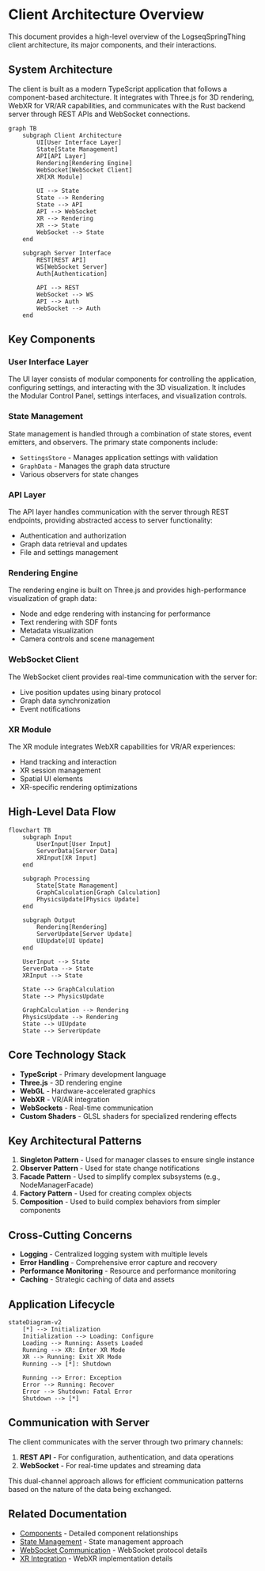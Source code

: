 # Client Architecture Overview

This document provides a high-level overview of the LogseqSpringThing client architecture, its major components, and their interactions.

## System Architecture

The client is built as a modern TypeScript application that follows a component-based architecture. It integrates with Three.js for 3D rendering, WebXR for VR/AR capabilities, and communicates with the Rust backend server through REST APIs and WebSocket connections.

```mermaid
graph TB
    subgraph Client Architecture
        UI[User Interface Layer]
        State[State Management]
        API[API Layer]
        Rendering[Rendering Engine]
        WebSocket[WebSocket Client]
        XR[XR Module]
        
        UI --> State
        State --> Rendering
        State --> API
        API --> WebSocket
        XR --> Rendering
        XR --> State
        WebSocket --> State
    end
    
    subgraph Server Interface
        REST[REST API]
        WS[WebSocket Server]
        Auth[Authentication]
        
        API --> REST
        WebSocket --> WS
        API --> Auth
        WebSocket --> Auth
    end
```

## Key Components

### User Interface Layer
The UI layer consists of modular components for controlling the application, configuring settings, and interacting with the 3D visualization. It includes the Modular Control Panel, settings interfaces, and visualization controls.

### State Management
State management is handled through a combination of state stores, event emitters, and observers. The primary state components include:
- `SettingsStore` - Manages application settings with validation
- `GraphData` - Manages the graph data structure
- Various observers for state changes

### API Layer
The API layer handles communication with the server through REST endpoints, providing abstracted access to server functionality:
- Authentication and authorization
- Graph data retrieval and updates
- File and settings management

### Rendering Engine
The rendering engine is built on Three.js and provides high-performance visualization of graph data:
- Node and edge rendering with instancing for performance
- Text rendering with SDF fonts
- Metadata visualization
- Camera controls and scene management

### WebSocket Client
The WebSocket client provides real-time communication with the server for:
- Live position updates using binary protocol
- Graph data synchronization
- Event notifications

### XR Module
The XR module integrates WebXR capabilities for VR/AR experiences:
- Hand tracking and interaction
- XR session management
- Spatial UI elements
- XR-specific rendering optimizations

## High-Level Data Flow

```mermaid
flowchart TB
    subgraph Input
        UserInput[User Input]
        ServerData[Server Data]
        XRInput[XR Input]
    end
    
    subgraph Processing
        State[State Management]
        GraphCalculation[Graph Calculation]
        PhysicsUpdate[Physics Update]
    end
    
    subgraph Output
        Rendering[Rendering]
        ServerUpdate[Server Update]
        UIUpdate[UI Update]
    end
    
    UserInput --> State
    ServerData --> State
    XRInput --> State
    
    State --> GraphCalculation
    State --> PhysicsUpdate
    
    GraphCalculation --> Rendering
    PhysicsUpdate --> Rendering
    State --> UIUpdate
    State --> ServerUpdate
```

## Core Technology Stack

- **TypeScript** - Primary development language
- **Three.js** - 3D rendering engine
- **WebGL** - Hardware-accelerated graphics
- **WebXR** - VR/AR integration
- **WebSockets** - Real-time communication
- **Custom Shaders** - GLSL shaders for specialized rendering effects

## Key Architectural Patterns

1. **Singleton Pattern** - Used for manager classes to ensure single instance
2. **Observer Pattern** - Used for state change notifications
3. **Facade Pattern** - Used to simplify complex subsystems (e.g., NodeManagerFacade)
4. **Factory Pattern** - Used for creating complex objects
5. **Composition** - Used to build complex behaviors from simpler components

## Cross-Cutting Concerns

- **Logging** - Centralized logging system with multiple levels
- **Error Handling** - Comprehensive error capture and recovery
- **Performance Monitoring** - Resource and performance monitoring
- **Caching** - Strategic caching of data and assets

## Application Lifecycle

```mermaid
stateDiagram-v2
    [*] --> Initialization
    Initialization --> Loading: Configure
    Loading --> Running: Assets Loaded
    Running --> XR: Enter XR Mode
    XR --> Running: Exit XR Mode
    Running --> [*]: Shutdown
    
    Running --> Error: Exception
    Error --> Running: Recover
    Error --> Shutdown: Fatal Error
    Shutdown --> [*]
```

## Communication with Server

The client communicates with the server through two primary channels:

1. **REST API** - For configuration, authentication, and data operations
2. **WebSocket** - For real-time updates and streaming data

This dual-channel approach allows for efficient communication patterns based on the nature of the data being exchanged.

## Related Documentation

- [Components](components.md) - Detailed component relationships
- [State Management](state.md) - State management approach
- [WebSocket Communication](websocket.md) - WebSocket protocol details
- [XR Integration](xr.md) - WebXR implementation details